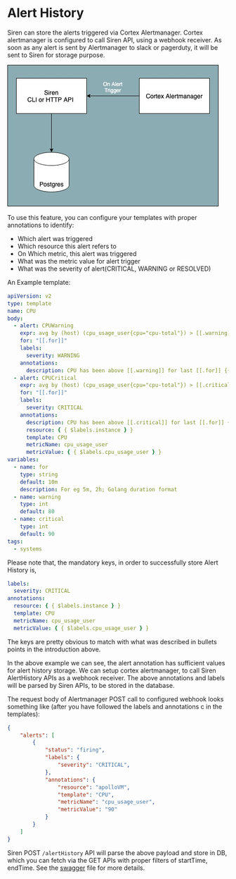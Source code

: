 # Alert History

Siren can store the alerts triggered via Cortex Alertmanager. Cortex alertmanager is configured to call Siren API, using a webhook receiver. 
As soon as any alert is sent by Alertmanager to slack or pagerduty, it will be sent to Siren for storage purpose. 

![Siren Alert History](../assets/alerthistory.jpg)

To use this feature, you can configure your templates with proper annotations to identify:

- Which alert was triggered
- Which resource this alert refers to
- On Which metric, this alert was triggered
- What was the metric value for alert trigger
- What was the severity of alert(CRITICAL, WARNING or RESOLVED)

An Example template:

```yaml
apiVersion: v2
type: template
name: CPU
body:
  - alert: CPUWarning
    expr: avg by (host) (cpu_usage_user{cpu="cpu-total"}) > [[.warning]]
    for: "[[.for]]"
    labels:
      severity: WARNING
    annotations:
      description: CPU has been above [[.warning]] for last [[.for]] {{ $labels.host }}
  - alert: CPUCritical
    expr: avg by (host) (cpu_usage_user{cpu="cpu-total"}) > [[.critical]]
    for: "[[.for]]"
    labels:
      severity: CRITICAL
    annotations:
      description: CPU has been above [[.critical]] for last [[.for]] {{ $labels.host }}
      resource: { { $labels.instance } }
      template: CPU
      metricName: cpu_usage_user
      metricValue: { { $labels.cpu_usage_user } }
variables:
  - name: for
    type: string
    default: 10m
    description: For eg 5m, 2h; Golang duration format
  - name: warning
    type: int
    default: 80
  - name: critical
    type: int
    default: 90
tags:
  - systems
```

Please note that, the mandatory keys, in order to successfully store Alert History is,

```yaml
labels:
  severity: CRITICAL
annotations:
  resource: { { $labels.instance } }
  template: CPU
  metricName: cpu_usage_user
  metricValue: { { $labels.cpu_usage_user } }

```

The keys are pretty obvious to match with what was described in bullets points in the introduction above.

In the above example we can see, the alert annotation has sufficient values for alert history storage. We can setup
cortex alertmanager, to call Siren AlertHistory APIs as a webhook receiver. The above annotations and labels will be
parsed by Siren APIs, to be stored in the database.

The request body of Alertmanager POST call to configured webhook looks something like (after you have followed the labels and annotations
c in the templates): 

```json
{
    "alerts": [
        {
            "status": "firing",
            "labels": {
                "severity": "CRITICAL",
            },
            "annotations": {
                "resource": "apolloVM",
                "template": "CPU",
                "metricName": "cpu_usage_user",
                "metricValue": "90"
            }
        }
    ]
}
```

Siren POST `/alertHistory` API will parse the above payload and store in DB, which you can fetch via the GET APIs with proper filters of startTime, endTime. 
See the [swagger](../../api/handlers/swagger.yaml) file for more details. 
